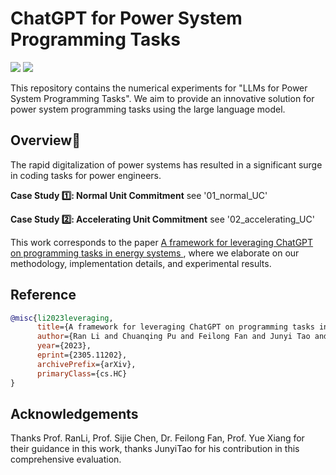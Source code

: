 # ChatGPT for Power System Programming Tasks

![](https://img.shields.io/badge/license-MIT-brightgreen)
![](https://img.shields.io/badge/envs-python-blue)

This repository contains the numerical experiments for "LLMs for Power System Programming Tasks". We aim to provide an innovative solution for power system programming tasks using the large language model.

## Overview📰

The rapid digitalization of power systems has resulted in a significant surge in coding tasks for power engineers.

**Case Study 1️⃣: Normal Unit Commitment**
see '01_normal_UC'

**Case Study 2️⃣: Accelerating Unit Commitment**
see '02_accelerating_UC'

This work corresponds to the paper [A framework for leveraging ChatGPT on programming tasks in energy systems
](https://arxiv.org/abs/2305.11202), where we elaborate on our methodology, implementation details, and experimental results.

## Reference

```bibtex
@misc{li2023leveraging,
      title={A framework for leveraging ChatGPT on programming tasks in energy systems},
      author={Ran Li and Chuanqing Pu and Feilong Fan and Junyi Tao and Yue Xiang},
      year={2023},
      eprint={2305.11202},
      archivePrefix={arXiv},
      primaryClass={cs.HC}
}
```

## Acknowledgements

Thanks Prof. RanLi, Prof. Sijie Chen, Dr. Feilong Fan, Prof. Yue Xiang for their guidance in this work, thanks JunyiTao for his contribution in this comprehensive evaluation.
